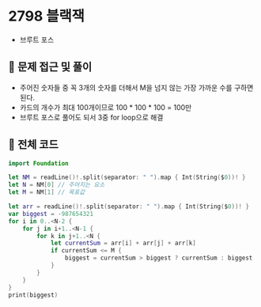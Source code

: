 # 2798 블랙잭
- 브루트 포스

## 🍎 문제 접근 및 풀이
- 주어진 숫자들 중 꼭 3개의 숫자를 더해서 M을 넘지 않는 가장 가까운 수를 구하면 된다.
- 카드의 개수가 최대 100개이므로 100 * 100 * 100 = 100만
- 브루트 포스로 풀어도 되서 3중 for loop으로 해결

## 🍎 전체 코드
```swift
import Foundation

let NM = readLine()!.split(separator: " ").map { Int(String($0))! }
let N = NM[0] // 주어지는 요소
let M = NM[1] // 목표값

let arr = readLine()!.split(separator: " ").map { Int(String($0))! }
var biggest = -987654321
for i in 0..<N-2 {
    for j in i+1..<N-1 {
        for k in j+1..<N {
            let currentSum = arr[i] + arr[j] + arr[k]
            if currentSum <= M {
                biggest = currentSum > biggest ? currentSum : biggest
            }
        }
    }
}
print(biggest)
```
